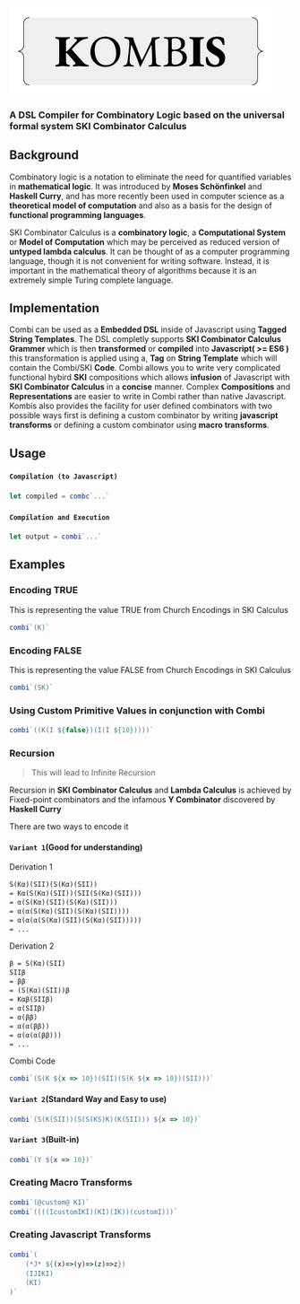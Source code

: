 ### <img src="./combi.png"/>
### A DSL Compiler for Combinatory Logic based on the universal formal system SKI Combinator Calculus

## Background
Combinatory logic is a notation to eliminate the need for quantified variables in **mathematical logic**. It was introduced by **Moses Schönfinkel** and **Haskell Curry**, and has more recently been used in computer science as a **theoretical model of computation** and also as a basis for the design of **functional programming languages**.

SKI Combinator Calculus is a **combinatory logic**, a **Computational System** or **Model of Computation** which may be perceived as reduced version of **untyped lambda calculus**. It can be thought of as a computer programming language, though it is not convenient for writing software. Instead, it is important in the mathematical theory of algorithms because it is an extremely simple Turing complete language.

## Implementation
Combi can be used as a **Embedded DSL** inside of Javascript using **Tagged String Templates**. The DSL completly supports **SKI Combinator Calculus Grammer** which is then **transformed** or **compiled** into **Javascript( >= ES6 )** this transformation is applied using a, **Tag** on **String Template** which will contain the Combi/SKI **Code**. Combi allows you to write very complicated functional hybird **SKI** compositions which allows **infusion** of Javascript with **SKI Combinator Calculus** in a **concise** manner. Complex **Compositions** and **Representations** are easier to write in Combi rather than native Javascript. Kombis also provides the facility for user defined combinators with two possible ways first is defining a custom combinator by writing **javascript transforms** or defining a custom combinator using **macro transforms**.

## Usage

#### `Compilation (to Javascript)`
```javascript
let compiled = combc`...`
```

#### `Compilation and Execution`
```javascript
let output = combi`...`
```

## Examples
### Encoding TRUE
This is representing the value TRUE from Church Encodings in SKI Calculus
```javascript
combi`(K)`
```

### Encoding FALSE
This is representing the value FALSE from Church Encodings in SKI Calculus
```javascript
combi`(SK)`
```

### Using Custom Primitive Values in conjunction with Combi
```javascript
combi`((K(I ${false})(I(I ${10}))))`
```
### Recursion
> This will lead to Infinite Recursion

Recursion in **SKI Combinator Calculus** and **Lambda Calculus** is achieved by Fixed-point combinators and
the infamous **Y Combinator** discovered by **Haskell Curry** 

There are two ways to encode it

#### `Variant 1`(Good for understanding)

Derivation 1
```
S(Kα)(SII)(S(Kα)(SII))
= Kα(S(Kα)(SII))(SII(S(Kα)(SII)))
= α(S(Kα)(SII)(S(Kα)(SII)))
= α(α(S(Kα)(SII)(S(Kα)(SII))))
= α(α(α(S(Kα)(SII)(S(Kα)(SII)))))
= ...
```

Derivation 2
```
β = S(Kα)(SII)
SIIβ 
= ββ
= (S(Kα)(SII))β 
= Kαβ(SIIβ) 
= α(SIIβ) 
= α(ββ)
= α(α(ββ))
= α(α(α(ββ)))
= ...
```

Combi Code
```javascript
combi`(S(K ${x => 10})(SII)(S(K ${x => 10})(SII)))`
```

#### `Variant 2`(Standard Way and Easy to use)
```javascript
combi`(S(K(SII))(S(S(KS)K)(K(SII))) ${x => 10})`
```

#### `Variant 3`(Built-in)
```javascript
combi`(Y ${x => 10})`
```
### Creating Macro Transforms
```javascript 
combi`(@custom@ KI)`
combi`((((IcustomIKI)(KI)(IK))(customI)))`
```

### Creating Javascript Transforms
```javascript
combi`(
    (*J* ${(x)=>(y)=>(z)=>z}) 
    (IJIKI)
    (KI)
)`
```
